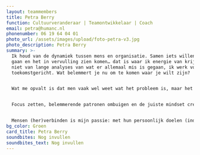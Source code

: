 ```yaml
---
layout: teammembers
title: Petra Berry
function: Cultuurveranderaar | Teamontwikkelaar | Coach
email: petra@humanc.nl
phonenumber: 06 19 64 04 01
photo_url: /assets/images/upload/foto-petra-v3.jpg
photo_description: Petra Berry
summary: >-
  Ik houd van de dynamiek tussen mens en organisatie. Samen iets willen, ervoor
  gaan en het in vervulling zien komen… dat is waar ik energie van krijg. Ik ben
  niet van lange analyses van wat er allemaal mis is gegaan, ik werk vooral
  toekomstgericht. Wat belemmert je nu om te komen waar je wilt zijn?​


  Wat me opvalt is dat men vaak wel weet wat het probleem is, maar het nog lastig vindt om een beeld te vormen van de gewenste situatie. ​


  Focus zetten, belemmerende patronen ombuigen en de juiste mindset creëren staan in mijn aanpak centraal. ​


  Mensen (her)verbinden is mijn passie: met hun persoonlijk doelen (individuele coaching), teamdoelen (teamcoaching) en met dat waar de organisatie voor staat (organisatieontwikkeling).
bg_color: Groen
card_title: Petra Berry
soundbites: Nog invullen
soundbites_text: Nog invullen
---
```

